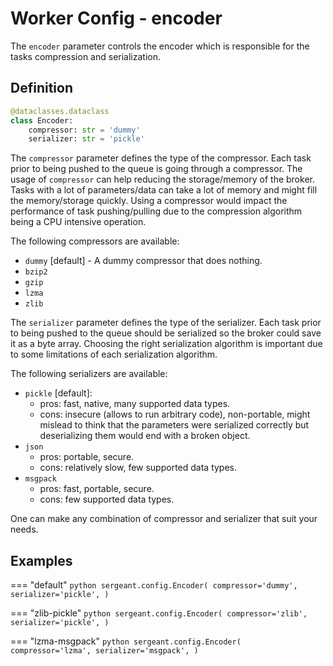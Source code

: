 # Worker Config - encoder

The `encoder` parameter controls the encoder which is responsible for the tasks compression and serialization.


## Definition

```python
@dataclasses.dataclass
class Encoder:
    compressor: str = 'dummy'
    serializer: str = 'pickle'
```


The `compressor` parameter defines the type of the compressor. Each task prior to being pushed to the queue is going through a compressor. The usage of `compressor` can help reducing the storage/memory of the broker. Tasks with a lot of parameters/data can take a lot of memory and might fill the memory/storage quickly. Using a compressor would impact the performance of task pushing/pulling due to the compression algorithm being a CPU intensive operation.

The following compressors are available:

- `dummy` [default] - A dummy compressor that does nothing.
- `bzip2`
- `gzip`
- `lzma`
- `zlib`


The `serializer` parameter defines the type of the serializer. Each task prior to being pushed to the queue should be serialized so the broker could save it as a byte array. Choosing the right serialization algorithm is important due to some limitations of each serialization algorithm.

The following serializers are available:

- `pickle` [default]:
    - pros: fast, native, many supported data types.
    - cons: insecure (allows to run arbitrary code), non-portable, might mislead to think that the parameters were serialized correctly but deserializing them would end with a broken object.
- `json`
    - pros: portable, secure.
    - cons: relatively slow, few supported data types.
- `msgpack`
    - pros: fast, portable, secure.
    - cons: few supported data types.

One can make any combination of compressor and serializer that suit your needs.

## Examples

=== "default"
    ```python
    sergeant.config.Encoder(
        compressor='dummy',
        serializer='pickle',
    )
    ```

=== "zlib-pickle"
    ```python
    sergeant.config.Encoder(
        compressor='zlib',
        serializer='pickle',
    )
    ```

=== "lzma-msgpack"
    ```python
    sergeant.config.Encoder(
        compressor='lzma',
        serializer='msgpack',
    )
    ```
